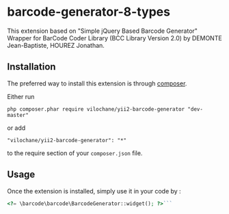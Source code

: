 barcode-generator-8-types
=========================
This extension based on "Simple jQuery Based Barcode Generator" Wrapper for BarCode Coder Library (BCC Library Version 2.0) by DEMONTE Jean-Baptiste, HOUREZ Jonathan.

Installation
------------

The preferred way to install this extension is through [composer](http://getcomposer.org/download/).

Either run

```
php composer.phar require vilochane/yii2-barcode-generator "dev-master"
```

or add

```
"vilochane/yii2-barcode-generator": "*"
```

to the require section of your `composer.json` file.


Usage
-----

Once the extension is installed, simply use it in your code by  :

```php
<?= \barcode\barcode\BarcodeGenerator::widget(); ?>```
